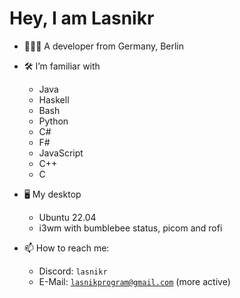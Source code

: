 <h1> Hey, I am Lasnikr </h1>

- 👨🏻‍💻 A developer from Germany, Berlin
- 🛠 I’m familiar with
  - Java
  - Haskell
  - Bash
  - Python
  - C#
  - F#
  - JavaScript
  - C++
  - C

 
- 🖥️ My desktop
  - Ubuntu 22.04
  - i3wm with bumblebee status, picom and rofi

- 📫 How to reach me:
  - Discord:  ```lasnikr```
  - E-Mail:   [```lasnikprogram@gmail.com```](mailto:lasnikprogram@gmail.com) (more active)

<!---
[![Lasnik's GitHub stats](https://github-readme-stats.vercel.app/api?username=lasnikr)](https://github.com/anuraghazra/github-readme-stats)
-->
  
